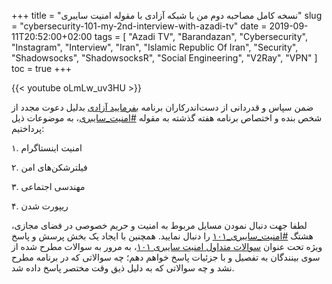 +++
title = "نسخه کامل مصاحبه دوم من با شبکه آزادی با مقوله امنیت سایبری"
slug = "cybersecurity-101-my-2nd-interview-with-azadi-tv"
date = 2019-09-11T20:52:00+02:00
tags = [ "Azadi TV", "Barandazan", "Cybersecurity", "Instagram", "Interview", "Iran", "Islamic Republic Of Iran", "Security", "Shadowsocks", "ShadowsocksR", "Social Engineering", "V2Ray", "VPN" ]
toc = true
+++

{{< youtube oLmLw_uv3HU >}}

ضمن سپاس و قدردانی از دست‌اندرکاران برنامه [بفرمایید آزادی](http://tvazadi.com/category/%D8%A8%D9%81%D8%B1%D9%85%D8%A7%DB%8C%DB%8C%D8%AF-%D8%A2%D8%B2%D8%A7%D8%AF%DB%8C/) بدلیل دعوت مجدد از شخص بنده و اختصاص برنامه هفته گذشته به مقوله [#امنیت_سایبری](https://twitter.com/hashtag/امنیت_سایبری?src=hash)، به موضوعات ذیل پرداختیم:

۱. امنیت اینستاگرام

۲. فیلترشکن‌های امن

۳. مهندسی اجتماعی

۴. ریپورت شدن

لطفا جهت دنبال نمودن مسایل مربوط به امنیت و حریم خصوصی در فضای مجازی، هشتگ [#امنیت_سایبری_۱۰۱](https://twitter.com/hashtag/امنیت_سایبری_۱۰۱?src=hash) را دنبال نمایید. همچنین با ایجاد یک بخش پرسش و پاسخ ویژه تحت عنوان [سوالات متداول امنیت سایبری ۱۰۱](/cybersecurity-101-faq/)، به مرور به سوالات مطرح شده از سوی بینندگان به تفصیل و با جزئیات پاسخ خواهم دهم؛ چه سوالاتی که در برنامه مطرح نشد و چه سوالاتی که به دلیل ذیق وقت مختصر پاسخ داده شد.

<!--more-->
